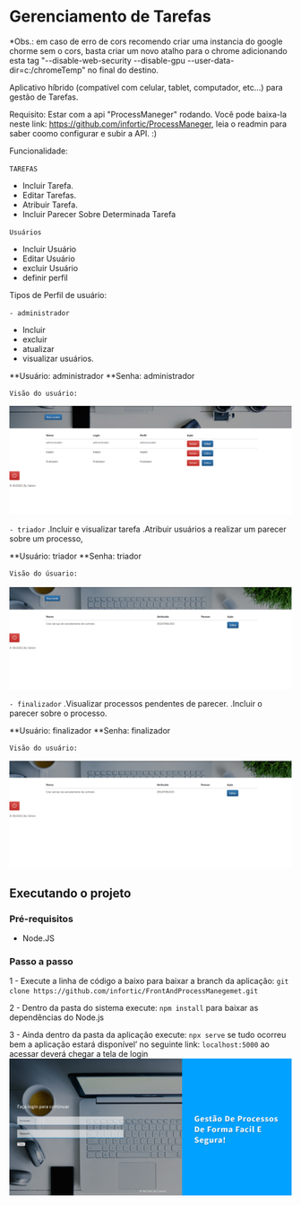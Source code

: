 # Gerenciamento de Tarefas

*Obs.: em caso de erro de cors recomendo criar uma instancia do google chorme sem o cors, basta criar um novo atalho para o chrome adicionando esta tag "--disable-web-security --disable-gpu --user-data-dir=c:/chromeTemp" no final do destino. 


Aplicativo híbrido (compatível com celular, tablet, computador, etc...) para gestão de Tarefas.

Requisito: 
Estar com a api "ProcessManeger" rodando. Você pode baixa-la neste link: https://github.com/infortic/ProcessManeger, leia o readmin para saber coomo configurar e subir a API. :)

Funcionalidade: 

`TAREFAS`
- Incluir Tarefa.
- Editar Tarefas.
- Atribuir Tarefa.
- Incluir Parecer Sobre Determinada Tarefa



`Usuários`
- Incluir Usuário 
- Editar Usuário
- excluir Usuário
- definir perfil

Tipos de Perfil  de usuário: 

`- administrador`
- Incluir
- excluir
- atualizar
- visualizar usuários.

**Usuário: administrador
**Senha: administrador 
```
Visão do usuário:
```
![alt text](imgs/adm.png)

`- triador`
.Incluir e visualizar tarefa
.Atribuir usuários a realizar um parecer sobre um processo,

**Usuário: triador
**Senha: triador 

```
Visão do úsuario:

```
![alt text](imgs/tri.png)

`- finalizador`
.Visualizar processos pendentes de parecer.
.Incluir o parecer sobre o processo.

**Usuário: finalizador
**Senha: finalizador 

```
Visão do usuário:

```
![alt text](imgs/fin.png)


## Executando o projeto

### Pré-requisitos
* Node.JS

### Passo a passo

1 - Execute a linha de código a baixo para baixar a branch da aplicação: 
`git clone https://github.com/infortic/FrontAndProcessManegemet.git`

2 - Dentro da pasta do sistema execute: 
`npm install`
para baixar as dependências do Node.js

3 - Ainda dentro da pasta da aplicação execute: 
`npx serve`
se tudo ocorreu bem a aplicação estará disponível’ no seguinte link: `localhost:5000` 
ao acessar deverá chegar a tela de login
![alt text](imgs/login.png)

